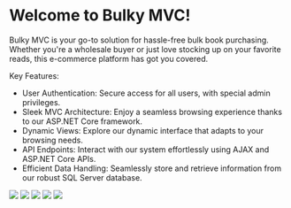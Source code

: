 # Welcome to Bulky MVC!

Bulky MVC is your go-to solution for hassle-free bulk book purchasing. Whether you're a wholesale buyer or just love stocking up on your favorite reads, this e-commerce platform has got you covered.


Key Features:

 - User Authentication: Secure access for all users, with special admin privileges.
 - Sleek MVC Architecture: Enjoy a seamless browsing experience thanks to our ASP.NET Core framework.
 - Dynamic Views: Explore our dynamic interface that adapts to your browsing needs.
 - API Endpoints: Interact with our system effortlessly using AJAX and ASP.NET Core APIs.
 - Efficient Data Handling: Seamlessly store and retrieve information from our robust SQL Server database.

![](https://github.com/LSA125/Bulky_MVC/blob/master/Demo/Screenshot_1.png)
![](https://github.com/LSA125/Bulky_MVC/blob/master/Demo/Screenshot_2.png)
![](https://github.com/LSA125/Bulky_MVC/blob/master/Demo/Screenshot_3.png)
![](https://github.com/LSA125/Bulky_MVC/blob/master/Demo/Screenshot_4.png)
![](https://github.com/LSA125/Bulky_MVC/blob/master/Demo/Screenshot_5.png)
